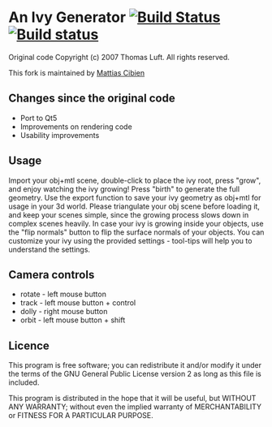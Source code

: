 # An Ivy Generator [![Build Status](https://travis-ci.org/mattiascibien/ivygen.svg?branch=master)](https://travis-ci.org/mattiascibien/ivygen) [![Build status](https://ci.appveyor.com/api/projects/status/y2rpe8f1fc8s4reh?svg=true)](https://ci.appveyor.com/project/mattiascibien/ivygen)


Original code Copyright (c) 2007 Thomas Luft. All rights reserved.

This fork is maintained by [Mattias Cibien](http://mattiascibien.net)

## Changes since the original code

 - Port to Qt5
 - Improvements on rendering code
 - Usability improvements

## Usage

Import your obj+mtl scene, double-click to place the ivy root,
press "grow", and enjoy watching the ivy growing! Press "birth"
to generate the full geometry. Use the export function to save
your ivy geometry as obj+mtl for usage in your 3d world.
Please triangulate your obj scene before loading it, and keep
your scenes simple, since the growing process slows down in
complex scenes heavily. In case your ivy is growing inside your
objects, use the "flip normals" button to flip the surface
normals of your objects. You can customize your ivy using the
provided settings - tool-tips will help you to understand
the settings.


## Camera controls

 - rotate - left mouse button
 - track - left mouse button + control
 - dolly - right mouse button
 - orbit - left mouse button + shift


## Licence

This program is free software; you can redistribute it and/or
modify it under the terms of the GNU General Public License
version 2 as long as this file is included.

This program is distributed in the hope that it will be useful,
but WITHOUT ANY WARRANTY; without even the implied warranty of
MERCHANTABILITY or FITNESS FOR A PARTICULAR PURPOSE.
